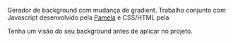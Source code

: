 Gerador de background com mudança de gradient.
Trabalho conjunto com Javascript desenvolvido pela <a href="https://github.com/PamelaMarinho">Pamela</a> e CSS/HTML pela 

Tenha um visão do seu background antes de aplicar no projeto.

